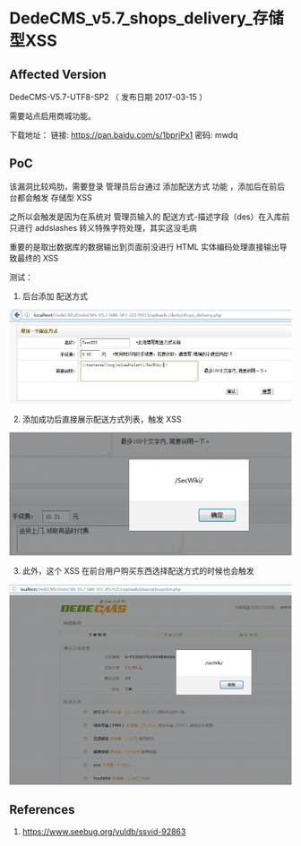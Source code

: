 # DedeCMS_v5.7_shops_delivery_存储型XSS

## Affected Version

DedeCMS-V5.7-UTF8-SP2  （ 发布日期  2017-03-15 ）

需要站点启用商城功能。

下载地址： 链接: https://pan.baidu.com/s/1bprjPx1 密码: mwdq


## PoC

该漏洞比较鸡肋，需要登录 管理员后台通过 添加配送方式 功能 ，添加后在前后台都会触发 存储型 XSS

之所以会触发是因为在系统对 管理员输入的 配送方式-描述字段（des）在入库前只进行 addslashes 转义特殊字符处理，其实这没毛病

重要的是取出数据库的数据输出到页面前没进行 HTML 实体编码处理直接输出导致最终的 XSS

测试：

1. 后台添加 配送方式

![](add_delivery.png)

2. 添加成功后直接展示配送方式列表，触发 XSS

![](show_delivery.png)

3. 此外，这个 XSS 在前台用户购买东西选择配送方式的时候也会触发

![](front_xssed.png)

## References

1. https://www.seebug.org/vuldb/ssvid-92863
